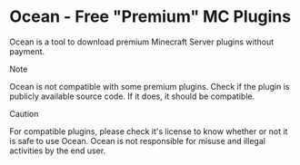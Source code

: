 # Ocean - Free "Premium" MC Plugins

Ocean is a tool to download premium Minecraft Server plugins without payment.

> [!NOTE]  
> Ocean is not compatible with some premium plugins. Check if the plugin is publicly available source code. If it does, it should be compatible.

> [!CAUTION]
> For compatible plugins, please check it's license to know whether or not it is safe to use Ocean. Ocean is not responsible for misuse and illegal activities by the end user.
